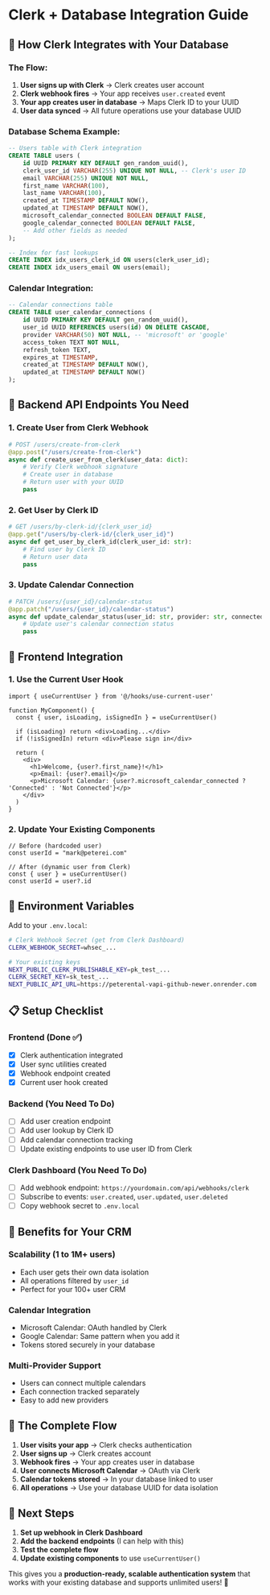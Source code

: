 # Clerk + Database Integration Guide

## 🔄 **How Clerk Integrates with Your Database**

### **The Flow:**
1. **User signs up with Clerk** → Clerk creates user account
2. **Clerk webhook fires** → Your app receives `user.created` event
3. **Your app creates user in database** → Maps Clerk ID to your UUID
4. **User data synced** → All future operations use your database UUID

### **Database Schema Example:**

```sql
-- Users table with Clerk integration
CREATE TABLE users (
    id UUID PRIMARY KEY DEFAULT gen_random_uuid(),
    clerk_user_id VARCHAR(255) UNIQUE NOT NULL, -- Clerk's user ID
    email VARCHAR(255) UNIQUE NOT NULL,
    first_name VARCHAR(100),
    last_name VARCHAR(100),
    created_at TIMESTAMP DEFAULT NOW(),
    updated_at TIMESTAMP DEFAULT NOW(),
    microsoft_calendar_connected BOOLEAN DEFAULT FALSE,
    google_calendar_connected BOOLEAN DEFAULT FALSE,
    -- Add other fields as needed
);

-- Index for fast lookups
CREATE INDEX idx_users_clerk_id ON users(clerk_user_id);
CREATE INDEX idx_users_email ON users(email);
```

### **Calendar Integration:**

```sql
-- Calendar connections table
CREATE TABLE user_calendar_connections (
    id UUID PRIMARY KEY DEFAULT gen_random_uuid(),
    user_id UUID REFERENCES users(id) ON DELETE CASCADE,
    provider VARCHAR(50) NOT NULL, -- 'microsoft' or 'google'
    access_token TEXT NOT NULL,
    refresh_token TEXT,
    expires_at TIMESTAMP,
    created_at TIMESTAMP DEFAULT NOW(),
    updated_at TIMESTAMP DEFAULT NOW()
);
```

## 🚀 **Backend API Endpoints You Need**

### **1. Create User from Clerk Webhook**
```python
# POST /users/create-from-clerk
@app.post("/users/create-from-clerk")
async def create_user_from_clerk(user_data: dict):
    # Verify Clerk webhook signature
    # Create user in database
    # Return user with your UUID
    pass
```

### **2. Get User by Clerk ID**
```python
# GET /users/by-clerk-id/{clerk_user_id}
@app.get("/users/by-clerk-id/{clerk_user_id}")
async def get_user_by_clerk_id(clerk_user_id: str):
    # Find user by Clerk ID
    # Return user data
    pass
```

### **3. Update Calendar Connection**
```python
# PATCH /users/{user_id}/calendar-status
@app.patch("/users/{user_id}/calendar-status")
async def update_calendar_status(user_id: str, provider: str, connected: bool):
    # Update user's calendar connection status
    pass
```

## 🔧 **Frontend Integration**

### **1. Use the Current User Hook**
```tsx
import { useCurrentUser } from '@/hooks/use-current-user'

function MyComponent() {
  const { user, isLoading, isSignedIn } = useCurrentUser()
  
  if (isLoading) return <div>Loading...</div>
  if (!isSignedIn) return <div>Please sign in</div>
  
  return (
    <div>
      <h1>Welcome, {user?.first_name}!</h1>
      <p>Email: {user?.email}</p>
      <p>Microsoft Calendar: {user?.microsoft_calendar_connected ? 'Connected' : 'Not Connected'}</p>
    </div>
  )
}
```

### **2. Update Your Existing Components**
```tsx
// Before (hardcoded user)
const userId = "mark@peterei.com"

// After (dynamic user from Clerk)
const { user } = useCurrentUser()
const userId = user?.id
```

## 🔐 **Environment Variables**

Add to your `.env.local`:
```bash
# Clerk Webhook Secret (get from Clerk Dashboard)
CLERK_WEBHOOK_SECRET=whsec_...

# Your existing keys
NEXT_PUBLIC_CLERK_PUBLISHABLE_KEY=pk_test_...
CLERK_SECRET_KEY=sk_test_...
NEXT_PUBLIC_API_URL=https://peterental-vapi-github-newer.onrender.com
```

## 📋 **Setup Checklist**

### **Frontend (Done ✅)**
- [x] Clerk authentication integrated
- [x] User sync utilities created
- [x] Webhook endpoint created
- [x] Current user hook created

### **Backend (You Need To Do)**
- [ ] Add user creation endpoint
- [ ] Add user lookup by Clerk ID
- [ ] Add calendar connection tracking
- [ ] Update existing endpoints to use user ID from Clerk

### **Clerk Dashboard (You Need To Do)**
- [ ] Add webhook endpoint: `https://yourdomain.com/api/webhooks/clerk`
- [ ] Subscribe to events: `user.created`, `user.updated`, `user.deleted`
- [ ] Copy webhook secret to `.env.local`

## 🎯 **Benefits for Your CRM**

### **Scalability (1 to 1M+ users)**
- Each user gets their own data isolation
- All operations filtered by `user_id`
- Perfect for your 100+ user CRM

### **Calendar Integration**
- Microsoft Calendar: OAuth handled by Clerk
- Google Calendar: Same pattern when you add it
- Tokens stored securely in your database

### **Multi-Provider Support**
- Users can connect multiple calendars
- Each connection tracked separately
- Easy to add new providers

## 🔄 **The Complete Flow**

1. **User visits your app** → Clerk checks authentication
2. **User signs up** → Clerk creates account
3. **Webhook fires** → Your app creates user in database
4. **User connects Microsoft Calendar** → OAuth via Clerk
5. **Calendar tokens stored** → In your database linked to user
6. **All operations** → Use your database UUID for data isolation

## 🚀 **Next Steps**

1. **Set up webhook in Clerk Dashboard**
2. **Add the backend endpoints** (I can help with this)
3. **Test the complete flow**
4. **Update existing components** to use `useCurrentUser()`

This gives you a **production-ready, scalable authentication system** that works with your existing database and supports unlimited users! 🎉
